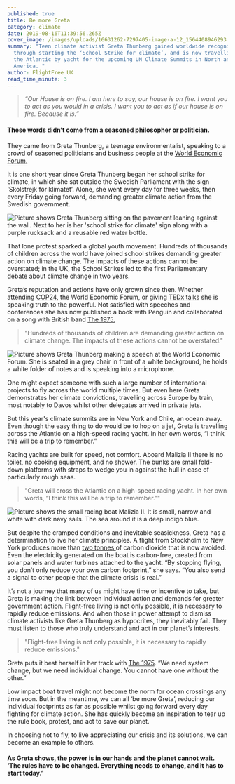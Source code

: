 ```yaml
---
published: true
title: Be more Greta
category: climate
date: 2019-08-16T11:39:56.265Z
cover_image: /images/uploads/16631262-7297405-image-a-12_1564408946293.jpg
summary: "Teen climate activist Greta Thunberg gained worldwide recognition
  through starting the ‘School Strike for climate’, and is now travelling across
  the Atlantic by yacht for the upcoming UN Climate Summits in North and South
  America. "
author: FlightFree UK
read_time_minute: 3
---
```

> *“Our House is on fire. I am here to say, our house is on fire. I want you to act as you would in a crisis. I want you to act as if our house is on fire. Because it is.”* 

#### These words didn’t come from a seasoned philosopher or politician. 

They came from Greta Thunberg, a teenage environmentalist, speaking to a crowd of seasoned politicians and business people at the [World Economic Forum. ](https://www.youtube.com/watch?v=M7dVF9xylaw)

It is one short year since Greta Thunberg began her school strike for climate, in which she sat outside the Swedish Parliament with the sign ‘Skolstrejk för klimatet’. Alone, she went every day for three weeks, then every Friday going forward, demanding greater climate action from the Swedish government. 

![Picture shows Greta Thunberg sitting on the pavement leaning against the wall. Next to her is her 'school strike for climate' sign along with a purple rucksack and a reusable red water bottle. ](/images/uploads/greta-thunberg_1.jpg "Greta Thunberg sits outside the Swedish parliament, on her ‘school strike for climate (Source: CULTBIZZTECH)   ")

That lone protest sparked a global youth movement. Hundreds of thousands of children across the world have joined school strikes demanding greater action on climate change. The impacts of these actions cannot be overstated; in the UK, the School Strikes led to the first Parliamentary debate about climate change in two years. 

Greta’s reputation and actions have only grown since then. Whether attending [COP24](https://www.youtube.com/watch?v=VFkQSGyeCWg), the World Economic Forum, or giving [TEDx talks](https://www.youtube.com/watch?v=EAmmUIEsN9A) she is speaking truth to the powerful. Not satisfied with speeches and conferences she has now published a book with Penguin and collaborated on a song with British band [The 1975. ](https://www.youtube.com/watch?v=_5z7k9ruxlU)

> "Hundreds of thousands of children are demanding greater action on climate change. The impacts of these actions cannot be overstated."

![Picture shows Greta Thunberg making a speech at the World Economic Forum. She is seated in a grey chair in front of a white background, he holds a white folder of notes and is speaking into a microphone. ](/images/uploads/ap_19025323973604-6f74e57eeb222e5f149610c79ba5a75b58a3227b.jpg "Thunberg speaking at the World Economic Forum (Source: capradio)")

One might expect someone with such a large number of international projects to fly across the world multiple times. But even here Greta demonstrates her climate convictions, travelling across Europe by train, most notably to Davos whilst other delegates arrived in private jets. 

But this year's climate summits are in New York and Chile, an ocean away. Even though the easy thing to do would be to hop on a jet, Greta is travelling across the Atlantic on a high-speed racing yacht. In her own words, “I think this will be a trip to remember.” 

Racing yachts are built for speed, not comfort. Aboard Malizia II there is no toilet, no cooking equipment, and no shower. The bunks are small fold-down platforms with straps to wedge you in against the hull in case of particularly rough seas. 

> "Greta will cross the Atlantic on a high-speed racing yacht. In her own words, “I think this will be a trip to remember.”"

![Picture shows the small racing boat Malizia II. It is small, narrow and white with dark navy sails. The sea around it is a deep indigo blue. ](/images/uploads/16631262-7297405-image-a-12_1564408946293.jpg "The racing boat Malizia II (Source: Daily Mail)   ")

But despite the cramped conditions and inevitable seasickness, Greta has a determination to live her climate principles. A flight from Stockholm to New York produces more than [two tonnes ](http://flightemissionmap.org/)of carbon dioxide that is now avoided. Even the electricity generated on the boat is carbon-free, created from solar panels and water turbines attached to the yacht. “By stopping flying, you don’t only reduce your own carbon footprint,” she says. “You also send a signal to other people that the climate crisis is real.”

It’s not a journey that many of us might have time or incentive to take, but Greta is making the link between individual action and demands for greater government action. Flight-free living is not only possible, it is necessary to rapidly reduce emissions. And when those in power attempt to dismiss climate activists like Greta Thunberg as hypocrites, they inevitably fail. They must listen to those who truly understand and act in our planet’s interests.

> "Flight-free living is not only possible, it is necessary to rapidly reduce emissions."

Greta puts it best herself in her track with [The 1975](https://www.youtube.com/watch?v=_5z7k9ruxlU). “We need system change, but we need individual change. You cannot have one without the other.”

Low impact boat travel might not become the norm for ocean crossings any time soon. But in the meantime, we can all ‘be more Greta’, reducing our individual footprints as far as possible whilst going forward every day fighting for climate action. She has quickly become an inspiration to tear up the rule book, protest, and act to save our planet. 

In choosing not to fly, to live appreciating our crisis and its solutions, we can become an example to others.

####  As Greta shows, the power is in our hands and the planet cannot wait. ‘The rules have to be changed. Everything needs to change, and it has to start today.’
